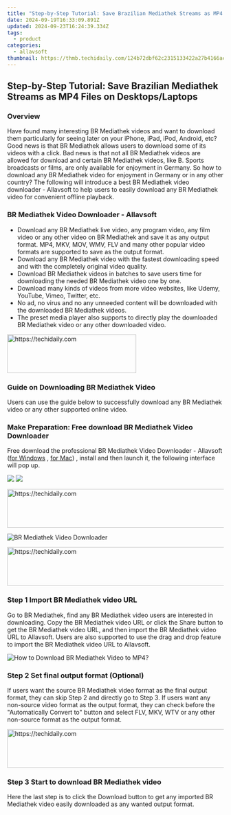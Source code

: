 ```yaml
---
title: "Step-by-Step Tutorial: Save Brazilian Mediathek Streams as MP4 Files on Desktops/Laptops"
date: 2024-09-19T16:33:09.891Z
updated: 2024-09-23T16:24:39.334Z
tags:
  - product
categories:
  - allavsoft
thumbnail: https://thmb.techidaily.com/124b72dbf62c2315133422a27b4166aca8de938c7b4431d8ccd93ecf0eac5efe.png
---
```


## Step-by-Step Tutorial: Save Brazilian Mediathek Streams as MP4 Files on Desktops/Laptops

### Overview

Have found many interesting BR Mediathek videos and want to download them particularly for seeing later on your iPhone, iPad, iPod, Android, etc? Good news is that BR Mediathek allows users to download some of its videos with a click. Bad news is that not all BR Mediathek videos are allowed for download and certain BR Mediathek videos, like B. Sports broadcasts or films, are only available for enjoyment in Germany. So how to download any BR Mediathek video for enjoyment in Germany or in any other country? The following will introduce a best BR Mediathek video downloader - Allavsoft to help users to easily download any BR Mediathek video for convenient offline playback.

### BR Mediathek Video Downloader - Allavsoft

* Download any BR Mediathek live video, any program video, any film video or any other video on BR Mediathek and save it as any output format. MP4, MKV, MOV, WMV, FLV and many other popular video formats are supported to save as the output format.
* Download any BR Mediathek video with the fastest downloading speed and with the completely original video quality.
* Download BR Mediathek videos in batches to save users time for downloading the needed BR Mediathek video one by one.
* Download many kinds of videos from more video websites, like Udemy, YouTube, Vimeo, Twitter, etc.
* No ad, no virus and no any unneeded content will be downloaded with the downloaded BR Mediathek videos.
* The preset media player also supports to directly play the downloaded BR Mediathek video or any other downloaded video.

<!-- affiliate ads begin -->
<a href="https://aligracehair.sjv.io/c/5597632/2087248/19272" target="_top" id="2087248">
  <img src="//a.impactradius-go.com/display-ad/19272-2087248" border="0" alt="https://techidaily.com" width="300" height="90"/>
</a>
<img height="0" width="0" src="https://aligracehair.sjv.io/i/5597632/2087248/19272" style="position:absolute;visibility:hidden;" border="0" />
<!-- affiliate ads end -->

### Guide on Downloading BR Mediathek Video

Users can use the guide below to successfully download any BR Mediathek video or any other supported online video.

### Make Preparation: Free download BR Mediathek Video Downloader

Free download the professional BR Mediathek Video Downloader - Allavsoft ([for Windows](https://tools.techidaily.com/allavsoft/products/) , [for Mac](https://tools.techidaily.com/allavsoft/products/)) , install and then launch it, the following interface will pop up.

[![](https://www.allavsoft.com/how-to/../images/how-to/free-download-win.jpg)](https://tools.techidaily.com/allavsoft/products/) [![](https://www.allavsoft.com/how-to/../images/how-to/free-download-mac.jpg)](https://tools.techidaily.com/allavsoft/products/)

<!-- affiliate ads begin -->
<a href="https://unicoeye.pxf.io/c/5597632/2134246/18498" target="_top" id="2134246">
  <img src="//a.impactradius-go.com/display-ad/18498-2134246" border="0" alt="https://techidaily.com" width="728" height="90"/>
</a>
<img height="0" width="0" src="https://unicoeye.pxf.io/i/5597632/2134246/18498" style="position:absolute;visibility:hidden;" border="0" />
<!-- affiliate ads end -->

![BR Mediathek Video Downloader](https://www.allavsoft.com/how-to/../images/allavsoft/screen-shot-600.jpg)

<!-- affiliate ads begin -->
<a href="https://aligracehair.sjv.io/c/5597632/2036486/19272" target="_top" id="2036486">
  <img src="//a.impactradius-go.com/display-ad/19272-2036486" border="0" alt="https://techidaily.com" width="728" height="90"/>
</a>
<img height="0" width="0" src="https://aligracehair.sjv.io/i/5597632/2036486/19272" style="position:absolute;visibility:hidden;" border="0" />
<!-- affiliate ads end -->

### Step 1 Import BR Mediathek video URL

Go to BR Mediathek, find any BR Mediathek video users are interested in downloading. Copy the BR Mediathek video URL or click the Share button to get the BR Mediathek video URL, and then import the BR Mediathek video URL to Allavsoft. Users are also supported to use the drag and drop feature to import the BR Mediathek video URL to Allavsoft.

![How to Download BR Mediathek Video to MP4?](https://www.allavsoft.com/how-to/../images/how-to/download-rtmp-video/download-rtmp-video.jpg)

### Step 2 Set final output format (Optional)

If users want the source BR Mediathek video format as the final output format, they can skip Step 2 and directly go to Step 3\. If users want any non-source video format as the output format, they can check before the "Automatically Convert to" button and select FLV, MKV, WTV or any other non-source format as the output format.

<!-- affiliate ads begin -->
<a href="https://aligracehair.sjv.io/c/5597632/1886019/19272" target="_top" id="1886019">
  <img src="//a.impactradius-go.com/display-ad/19272-1886019" border="0" alt="https://techidaily.com" width="728" height="90"/>
</a>
<img height="0" width="0" src="https://aligracehair.sjv.io/i/5597632/1886019/19272" style="position:absolute;visibility:hidden;" border="0" />
<!-- affiliate ads end -->

### Step 3 Start to download BR Mediathek video

Here the last step is to click the Download button to get any imported BR Mediathek video easily downloaded as any wanted output format.

<ins class="adsbygoogle"
     style="display:block"
     data-ad-format="autorelaxed"
     data-ad-client="ca-pub-7571918770474297"
     data-ad-slot="1223367746"></ins>

<ins class="adsbygoogle"
     style="display:block"
     data-ad-client="ca-pub-7571918770474297"
     data-ad-slot="8358498916"
     data-ad-format="auto"
     data-full-width-responsive="true"></ins>



